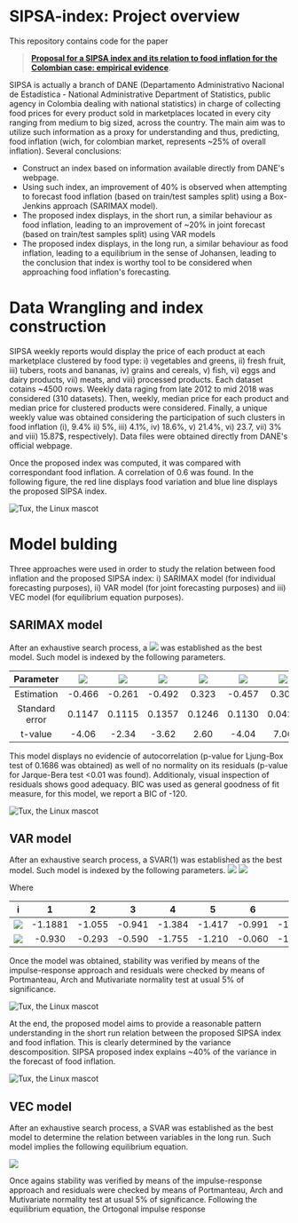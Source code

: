 # SIPSA-index: Project overview

This repository contains code for the paper 
> [**Proposal for a SIPSA index and its relation to food inflation for the Colombian case: empirical evidence**](https://revistas.usantotomas.edu.co/index.php/estadistica/article/view/5635/5549).

SIPSA is actually a branch of DANE (Departamento Administrativo Nacional de Estadística - National Administrative Department of Statistics, public agency in Colombia dealing with national statistics) in charge of collecting food prices for every product sold in marketplaces located in every city ranging from medium to big sized, across the country. The main aim was to utilize such information as a proxy for understanding and thus, predicting, food inflation (wich, for colombian market, represents ~25% of overall inflation). Several conclusions: 

- Construct an index based on information available directly from DANE's webpage. 
- Using such index, an improvement of 40% is observed when attempting to forecast food inflation (based on train/test samples split) using a Box-Jenkins approach (SARIMAX model). 
- The proposed index displays, in the short run, a similar behaviour as food inflation, leading to an improvement of ~20% in joint forecast (based on train/test samples split) using VAR models
- The proposed index displays, in the long run, a similar behaviour as food inflation, leading to a equilibrium in the sense of Johansen, leading to the conclusion that index is worthy tool to be considered when approaching food inflation's forecasting. 

# Data Wrangling and index construction 

SIPSA weekly reports would display the price of each product at each marketplace clustered by food type: i) vegetables and greens, ii) fresh fruit, iii) tubers, roots and bananas, iv) grains and cereals, v) fish, vi) eggs and dairy products, vii) meats, and viii) processed products. Each dataset cotains ~4500 rows. Weekly data raging from late 2012 to mid 2018 was considered (310 datasets). Then, weekly, median price for each product and median price for clustered products were considered. Finally, a unique weekly value was obtained considering the participation of such clusters in food inflation (i), 9.4% ii) 5%, iii) 4.1%, iv) 18.6%, v) 21.4%, vi) 23.7, vii) 3% and viii) 15.87$, respectively). Data files were obtained directly from DANE's official webpage.

Once the proposed index was computed, it was compared with correspondant food inflation. A correlation of 0.6 was found. In the following figure, the red line displays food variation and blue line displays the proposed SIPSA index. 

![Tux, the Linux mascot](/Images/ambas.png)

# Model bulding 

Three approaches were used in order to study the relation between food inflation and the proposed SIPSA index: i) SARIMAX model (for individual forecasting purposes), ii) VAR model (for joint forecasting purposes) and iii) VEC model (for equilibrium equation purposes). 


## SARIMAX model 

After an exhaustive search process, a <img src="https://render.githubusercontent.com/render/math?math=\text{SARIMAX}(10,1,13)\times (1,1,0)_{12}"> was established as the best model. Such model is indexed by the following parameters. 

| Parameter      | <img src="https://render.githubusercontent.com/render/math?math=\phi_1">  | <img src="https://render.githubusercontent.com/render/math?math=\phi_{10}">  | <img src="https://render.githubusercontent.com/render/math?math=\theta_1"> | <img src="https://render.githubusercontent.com/render/math?math=\phi_{13}"> | <img src="https://render.githubusercontent.com/render/math?math=\Phi_13">  | <img src="https://render.githubusercontent.com/render/math?math=\text{SIPSA}_t">  | <img src="https://render.githubusercontent.com/render/math?math=\text{SIPSA}_{t-1}"> |
| :------------: | :-------------: | :--------------: | :-------------: | :----------------: | :-----------: | :-------------------: | :----------------------: |
| Estimation     | -0\.466         | -0\.261          | -0\.492         | 0\.323             | -0\.457       | 0\.300                | 0\.157                   |
| Standard error | 0\.1147         | 0\.1115          | 0\.1357         | 0\.1246            | 0\.1130       | 0\.0425               | 0\.0434                  |
| t-value        | -4\.06          | -2\.34           | -3\.62          | 2\.60              | -4\.04        | 7\.06                 | 3\.63                    |

This model displays no evidencie of autocorrelation (p-value for Ljung-Box test of 0.1686 was obtained) as well of no normality on its residuals (p-value for Jarque-Bera test <0.01 was found). Additionaly, visual inspection of residuals shows good adequacy. BIC was used as general goodness of fit measure, for this model, we report a BIC of -120. 

![Tux, the Linux mascot](/Images/valarimax.png)


## VAR model 

After an exhaustive search process, a SVAR(1) was established as the best model. Such model is indexed by the following parameters. 
<img src="https://render.githubusercontent.com/render/math?math=\text{Inf}_t = 0.26475 -0.00195t+ 0.47304 \text{Inf}_{t-1} +0.06235 \text{SISPA}_{t-1} + \sum_{i=1}^{11}\text{SDinf}_i \bm{1}_i,">
<img src="https://render.githubusercontent.com/render/math?math=\text{SIPSA}_t = 0.34206-0.00464t+ 0.44231\text{Inf}_{t-1} -0.0003\text{SISPA}_{t-1} + \sum_{i=1}^{11}\text{SDSIPSA}_i \bm{1}_i ">

Where

|  i                | 1        | 2       | 3       | 4       | 5       | 6       | 7       | 8       | 9       | 10      | 11      |
| :---------------------: | :------: | :-----: | :-----: | :-----: | :-----: | :-----: | :-----: | :-----: | :-----: | :-----: | :-----: |
|<img src="https://render.githubusercontent.com/render/math?math=\text{SDinf}_i">   | -1\.1881 | -1\.055 | -0\.941 | -1\.384 | -1\.417 | -0\.991 | -1\.567 | -1\.131 | -1\.428 | -1\.147 | -0\.877 |
|<img src="https://render.githubusercontent.com/render/math?math=\text{SDSIPSA}_i">  | -0\.930  | -0\.293 | -0\.590 | -1\.755 | -1\.210 | -0\.060 | -1\.597 | -0\.895 | -0\.655 | -0\.535 | -0\.200 |

Once the model was obtained, stability was verified by means of the impulse-response approach and residuals were checked by means of Portmanteau, Arch and Mutivariate normality test at usual 5% of significance.

![Tux, the Linux mascot](/Images/fluctuacion.png)

 At the end, the proposed model aims to provide a reasonable pattern understanding in the short run relation between the proposed SIPSA index and food inflation. This is clearly determined by the variance descomposition. SIPSA proposed index explains ~40% of the variance in the forecast of food inflation. 
 
 ![Tux, the Linux mascot](/Images/fevdipc.png)
 
 ## VEC model
 After an exhaustive search process, a SVAR was established as the best model to determine the relation between variables in the long run. Such model implies the following equilibrium equation.
 
 <img src="https://render.githubusercontent.com/render/math?math=y_t=\text{Food inflation}_t-1.2218\text{SIPSA}_t-0.0007t \sim I(0)  ">
 
 Once agains stability was verified by means of the impulse-response approach and residuals were checked by means of Portmanteau, Arch and Mutivariate normality test at usual 5% of significance. Following the equilibrium equation, the Ortogonal impulse response
 
 

